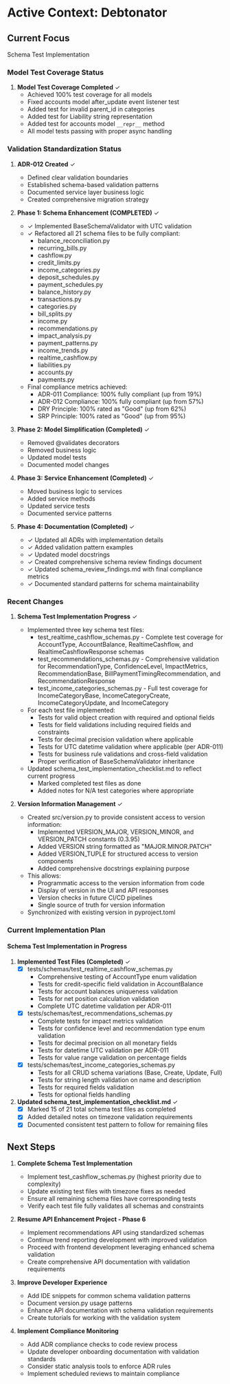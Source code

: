 # Active Context: Debtonator

## Current Focus
Schema Test Implementation

### Model Test Coverage Status
1. **Model Test Coverage Completed** ✓
   - Achieved 100% test coverage for all models
   - Fixed accounts model after_update event listener test
   - Added test for invalid parent_id in categories
   - Added test for Liability string representation
   - Added test for accounts model `__repr__` method
   - All model tests passing with proper async handling

### Validation Standardization Status
1. **ADR-012 Created** ✓
   - Defined clear validation boundaries
   - Established schema-based validation patterns
   - Documented service layer business logic
   - Created comprehensive migration strategy

2. **Phase 1: Schema Enhancement (COMPLETED)** ✓
   - ✓ Implemented BaseSchemaValidator with UTC validation
   - ✓ Refactored all 21 schema files to be fully compliant:
     * balance_reconciliation.py
     * recurring_bills.py
     * cashflow.py
     * credit_limits.py
     * income_categories.py
     * deposit_schedules.py
     * payment_schedules.py
     * balance_history.py
     * transactions.py
     * categories.py
     * bill_splits.py
     * income.py
     * recommendations.py
     * impact_analysis.py
     * payment_patterns.py
     * income_trends.py
     * realtime_cashflow.py
     * liabilities.py
     * accounts.py
     * payments.py
   - Final compliance metrics achieved:
     * ADR-011 Compliance: 100% fully compliant (up from 19%)
     * ADR-012 Compliance: 100% fully compliant (up from 57%)
     * DRY Principle: 100% rated as "Good" (up from 62%)
     * SRP Principle: 100% rated as "Good" (up from 95%)

3. **Phase 2: Model Simplification (Completed)** ✓
   - Removed @validates decorators
   - Removed business logic
   - Updated model tests
   - Documented model changes

4. **Phase 3: Service Enhancement (Completed)** ✓
   - Moved business logic to services
   - Added service methods
   - Updated service tests
   - Documented service patterns

5. **Phase 4: Documentation (Completed)** ✓
   - ✓ Updated all ADRs with implementation details
   - ✓ Added validation pattern examples
   - ✓ Updated model docstrings
   - ✓ Created comprehensive schema review findings document
   - ✓ Updated schema_review_findings.md with final compliance metrics
   - ✓ Documented standard patterns for schema maintainability

### Recent Changes
1. **Schema Test Implementation Progress** ✓
   - Implemented three key schema test files:
     * test_realtime_cashflow_schemas.py - Complete test coverage for AccountType, AccountBalance, RealtimeCashflow, and RealtimeCashflowResponse schemas
     * test_recommendations_schemas.py - Comprehensive validation for RecommendationType, ConfidenceLevel, ImpactMetrics, RecommendationBase, BillPaymentTimingRecommendation, and RecommendationResponse
     * test_income_categories_schemas.py - Full test coverage for IncomeCategoryBase, IncomeCategoryCreate, IncomeCategoryUpdate, and IncomeCategory
   - For each test file implemented:
     * Tests for valid object creation with required and optional fields
     * Tests for field validations including required fields and constraints
     * Tests for decimal precision validation where applicable
     * Tests for UTC datetime validation where applicable (per ADR-011)
     * Tests for business rule validations and cross-field validation
     * Proper verification of BaseSchemaValidator inheritance
   - Updated schema_test_implementation_checklist.md to reflect current progress
     * Marked completed test files as done
     * Added notes for N/A test categories where appropriate

2. **Version Information Management** ✓
   - Created src/version.py to provide consistent access to version information:
     * Implemented VERSION_MAJOR, VERSION_MINOR, and VERSION_PATCH constants (0.3.95)
     * Added VERSION string formatted as "MAJOR.MINOR.PATCH" 
     * Added VERSION_TUPLE for structured access to version components
     * Added comprehensive docstrings explaining purpose
   - This allows:
     * Programmatic access to the version information from code
     * Display of version in the UI and API responses
     * Version checks in future CI/CD pipelines
     * Single source of truth for version information
   - Synchronized with existing version in pyproject.toml

### Current Implementation Plan 

#### Schema Test Implementation in Progress
1. **Implemented Test Files (Completed)** ✓
   - [x] tests/schemas/test_realtime_cashflow_schemas.py
     * Comprehensive testing of AccountType enum validation
     * Tests for credit-specific field validation in AccountBalance
     * Tests for account balances uniqueness validation
     * Tests for net position calculation validation
     * Complete UTC datetime validation per ADR-011
   - [x] tests/schemas/test_recommendations_schemas.py
     * Complete tests for impact metrics validation
     * Tests for confidence level and recommendation type enum validation
     * Tests for decimal precision on all monetary fields
     * Tests for datetime UTC validation per ADR-011
     * Tests for value range validation on percentage fields
   - [x] tests/schemas/test_income_categories_schemas.py
     * Tests for all CRUD schema variations (Base, Create, Update, Full)
     * Tests for string length validation on name and description
     * Tests for required fields validation
     * Tests for optional fields handling

2. **Updated schema_test_implementation_checklist.md** ✓
   - [x] Marked 15 of 21 total schema test files as completed
   - [x] Added detailed notes on timezone validation requirements
   - [x] Documented consistent test pattern to follow for remaining files

## Next Steps
1. **Complete Schema Test Implementation**
   - Implement test_cashflow_schemas.py (highest priority due to complexity)
   - Update existing test files with timezone fixes as needed
   - Ensure all remaining schema files have corresponding tests
   - Verify each test file fully validates all schemas and constraints

2. **Resume API Enhancement Project - Phase 6**
   - Implement recommendations API using standardized schemas
   - Continue trend reporting development with improved validation
   - Proceed with frontend development leveraging enhanced schema validation
   - Create comprehensive API documentation with validation requirements

3. **Improve Developer Experience**
   - Add IDE snippets for common schema validation patterns
   - Document version.py usage patterns
   - Enhance API documentation with schema validation requirements
   - Create tutorials for working with the validation system

4. **Implement Compliance Monitoring**
   - Add ADR compliance checks to code review process
   - Update developer onboarding documentation with validation standards
   - Consider static analysis tools to enforce ADR rules
   - Implement scheduled reviews to maintain compliance

